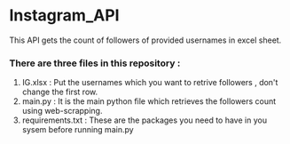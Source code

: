 # Instagram_API
This API gets the count of followers of provided usernames in excel sheet.

### There are three files in this repository :  
1. IG.xlsx  :  Put the usernames which you want to retrive followers , don't change the first row.
2. main.py  :  It is the main python file which retrieves the followers count using web-scrapping. 
3. requirements.txt  : These are the packages you need to have in you sysem before running main.py
